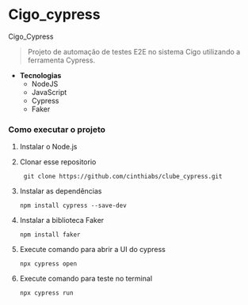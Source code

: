 # Cigo_cypress
Cigo_Cypress

> Projeto de automação de testes E2E no sistema Cigo utilizando a ferramenta Cypress.

* **Tecnologias**
    * NodeJS
    * JavaScript
    * Cypress
    * Faker  

### Como executar o projeto
 1. Instalar o Node.js

 2. Clonar esse repositorio  
    ```
     git clone https://github.com/cinthiabs/clube_cypress.git
    ```

 3. Instalar as dependências
    ```
    npm install cypress --save-dev
    ```  
 4. Instalar a biblioteca Faker
    ```
    npm install faker
    ```  
 5. Execute comando para abrir a UI do cypress
    ```
    npx cypress open
    ```

 6. Execute comando para teste no terminal
    ```
    npx cypress run
    ```
